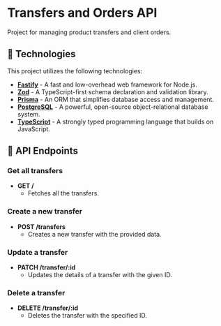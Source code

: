 # Transfers and Orders API

Project for managing product transfers and client orders.

## 🚀 Technologies

This project utilizes the following technologies:

- **[Fastify](https://www.fastify.io/)** - A fast and low-overhead web framework for Node.js.
- **[Zod](https://zod.dev/)** - A TypeScript-first schema declaration and validation library.
- **[Prisma](https://www.prisma.io/)** - An ORM that simplifies database access and management.
- **[PostgreSQL](https://www.postgresql.org/)** - A powerful, open-source object-relational database system.
- **[TypeScript](https://www.typescriptlang.org/)** - A strongly typed programming language that builds on JavaScript.

## 📖 API Endpoints

### Get all transfers
- **GET /** 
  - Fetches all the transfers.
  
### Create a new transfer
- **POST /transfers** 
  - Creates a new transfer with the provided data.

### Update a transfer
- **PATCH /transfer/:id**
  - Updates the details of a transfer with the given ID.

### Delete a transfer
- **DELETE /transfer/:id**
  - Deletes the transfer with the specified ID.
